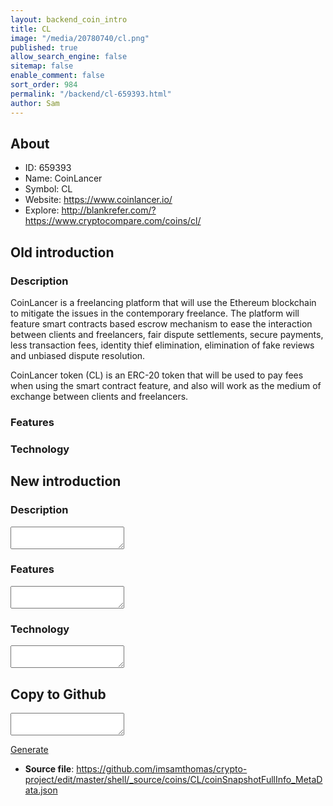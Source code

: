 ```yaml
---
layout: backend_coin_intro
title: CL
image: "/media/20780740/cl.png"
published: true
allow_search_engine: false
sitemap: false
enable_comment: false
sort_order: 984
permalink: "/backend/cl-659393.html"
author: Sam
---
```


## About

- ID: 659393
- Name: CoinLancer
- Symbol: CL
- Website: https://www.coinlancer.io/
- Explore: http://blankrefer.com/?https://www.cryptocompare.com/coins/cl/


## Old introduction

### Description

<p>CoinLancer is a freelancing platform that will use the Ethereum blockchain to mitigate the issues in the contemporary freelance. The platform will feature smart contracts based escrow mechanism to ease the interaction between clients and freelancers, fair dispute settlements, secure payments, less transaction fees, identity thief elimination, elimination of fake reviews and unbiased dispute resolution.</p><p>CoinLancer token (CL) is an ERC-20 token that will be used to pay fees when using the smart contract feature, and also will work as the medium of exchange between clients and freelancers.</p>

### Features


### Technology




## New introduction


### Description
<textarea id="meta_description" name="description"></textarea>

### Features
<textarea id="meta_features" name="features"></textarea>

### Technology
<textarea id="meta_technology" name="technology"></textarea>


## Copy to Github

<textarea id="coinsnapshotfullinfo_metadata"></textarea>

<a href="#gen" onclick="generateMetaDatJson()">Generate</a>

- **Source file**: <a href="https://github.com/imsamthomas/crypto-project/edit/master/shell/_source/coins/CL/coinSnapshotFullInfo_MetaData.json">https://github.com/imsamthomas/crypto-project/edit/master/shell/_source/coins/CL/coinSnapshotFullInfo_MetaData.json</a>

